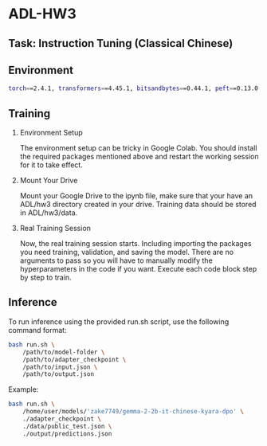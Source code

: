# ADL-HW3
## Task: Instruction Tuning (Classical Chinese)

## Environment
```bash
torch==2.4.1, transformers==4.45.1, bitsandbytes==0.44.1, peft==0.13.0
```

## Training
1. Environment Setup
   
   The environment setup can be tricky in Google Colab. You should install the required packages mentioned above and restart the working session for it to take effect.

2. Mount Your Drive
   
   Mount your Google Drive to the ipynb file, make sure that your have an ADL/hw3 directory created in your drive. Training data should be stored in ADL/hw3/data.

3. Real Training Session
   
   Now, the real training session starts. Including importing the packages you need training, validation, and saving the model. There are no arguments to pass so you will have to manually modify the hyperparameters in the code if you want. Execute each code block step by step to train.

## Inference
To run inference using the provided run.sh script, use the following command format:
```bash
bash run.sh \
    /path/to/model-folder \
    /path/to/adapter_checkpoint \
    /path/to/input.json \
    /path/to/output.json
```
Example:
```bash
bash run.sh \
    /home/user/models/'zake7749/gemma-2-2b-it-chinese-kyara-dpo' \
    ./adapter_checkpoint \
    ./data/public_test.json \
    ./output/predictions.json
```
